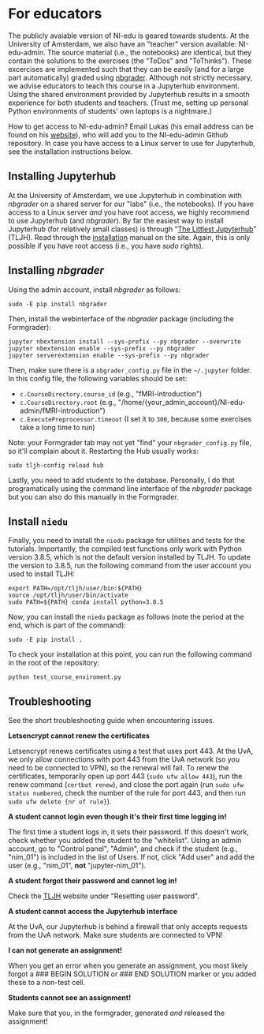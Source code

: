 # For educators
The publicly avaiable version of NI-edu is geared towards students. At the University of Amsterdam,
we also have an "teacher" version available: NI-edu-admin. The source material (i.e., the notebooks)
are identical, but they contain the solutions to the exercises (the "ToDos" and "ToThinks"). These
excercises are implemented such that they can be easily (and for a large part automatically) graded using
[nbgrader](https://nbgrader.readthedocs.io/en/stable/). Although not strictly necessary, we advise educators
to teach this course in a Jupyterhub environment. Using the shared environment provided by Jupyterhub results in a
smooth experience for both students and teachers. (Trust me, setting up personal Python environments of students' own
laptops is a nightmare.)

How to get access to NI-edu-admin? Email Lukas (his email address can be found on his [website](https://lukas-snoek.com/)), who will add you to the NI-edu-admin Github repository. In case you have access to a Linux server to use for Jupyterhub, see the installation instructions below.

## Installing Jupyterhub
At the University of Amsterdam, we use Jupyterhub in combination with *nbgrader* on a shared server for our "labs" (i.e., the notebooks).
If you have access to a Linux server *and* you have root access, we highly recommend to use Jupyterhub (and *nbgrader*). By far the easiest way to install Jupyterhub (for relatively small classes) is through "[The Littlest Jupyterhub](https://tljh.jupyter.org/en/latest/index.html)" (TLJH). Read through the [installation](https://tljh.jupyter.org/en/latest/install/index.html) manual on the site. Again, this is only possible if you have root access (i.e., you have *sudo* rights).

## Installing *nbgrader*
Using the admin account, install *nbgrader* as follows:

```
sudo -E pip install nbgrader
```

Then, install the webinterface of the *nbgrader* package (including the Formgrader):

```
jupyter nbextension install --sys-prefix --py nbgrader --overwrite
jupyter nbextension enable --sys-prefix --py nbgrader
jupyter serverextension enable --sys-prefix --py nbgrader
```

Then, make sure there is a `nbgrader_config.py` file in the `~/.jupyter` folder. In this config file, the following variables should be set:

- `c.CourseDirectory.course_id` (e.g., "fMRI-introduction")
- `c.CourseDirectory.root` (e.g., "/home/{your_admin_account}/NI-edu-admin/fMRI-introduction")
- `c.ExecutePreprocessor.timeout` (I set it to `300`, because some exercises take a long time to run)

Note: your Formgrader tab may not yet "find" your `nbgrader_config.py` file, so it'll complain about it. Restarting the Hub usually works:

```
sudo tljh-config reload hub
```

Lastly, you need to add students to the database. Personally, I do that programatically using the command line interface of the *nbgrader* package but you can also do this manually in the Formgrader.

## Install `niedu`
Finally, you need to install the `niedu` package for utilities and tests for the tutorials. Importantly, the compiled test functions only work with Python version 3.8.5, which is not the default version installed by TLJH. To update the version to 3.8.5, run the following command from the user account you used to install TLJH:

```
export PATH=/opt/tljh/user/bin:${PATH}
source /opt/tljh/user/bin/activate
sudo PATH=${PATH} conda install python=3.8.5
```

Now, you can install the `niedu` package as follows (note the period at the end, which is part of the command):

```
sudo -E pip install .
```

To check your installation at this point, you can run the following command in the root of the repository:

```
python test_course_enviroment.py
```

## Troubleshooting
See the short troubleshooting guide when encountering issues.

**Letsencrypt cannot renew the certificates**

Letsencrypt renews certificates using a test that uses port 443. At the UvA, we only allow connections with port 443 from the UvA network (so you need to be connected to VPN), so the renewal will fail. To renew the certificates, temporarily open up port 443 (`sudo ufw allow 443`), run the renew command (`certbot renew`), and close the port again (run `sudo ufw status numbered`, check the number of the rule for port 443, and then run `sudo ufw delete {nr of rule}`). 

**A student cannot login even though it's their first time logging in!**

The first time a student logs in, it sets their password. If this doesn't work, check whether you added the student to the "whitelist". Using an admin account, go to "Control panel", "Admin", and check if the student (e.g., "nim_01") is included in the list of Users. If not, click "Add user" and add the user (e.g., "nim_01", **not** "jupyter-nim_01").

**A student forgot their password and cannot log in!**

Check the [TLJH](https://tljh.jupyter.org/en/latest/howto/auth/firstuse.html) website under "Resetting user password".

**A student cannot access the Jupyterhub interface**

At the UvA, our Jupyterhub is behind a firewall that only accepts requests from the UvA network. Make sure students are connected to VPN!

**I can not generate an assignment!**

When you get an error when you generate an assignment, you most likely forgot a ### BEGIN SOLUTION or ### END SOLUTION marker or you added these to a non-test cell. 

**Students cannot see an assignment!**

Make sure that you, in the formgrader, generated *and* released the assignment!
